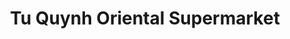---
title: "Tu Quynh Oriental Supermarket"
url: /glasgow/tu-quynh-oriental-supermarket/
shop: supermarket
---